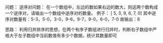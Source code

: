 问题：
逆序对问题：
在一个数组中，左边的数如果右边的数大，则这两个数构成一个逆序对，请输出一个数组中逆序对的数量。
例子：
[ 5, 3, 9, 6, 7, 0]
其中逆序对数量有：5-3，5-0，3-0，9-6，9-7，9-0，6-0，7-0
故输出：8

思路：
利用归并排序的思想，在两个有序子数组进行归并时，判断右子数组中严格大于左子数组中当前数值有多少个数据，统计其数量即可

